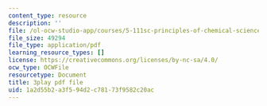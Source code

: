 ```yaml
---
content_type: resource
description: ''
file: /ol-ocw-studio-app/courses/5-111sc-principles-of-chemical-science-fall-2014/1a2d55b2a3f594d2c78173f9582c20ac_ustfXi-mpkI.pdf
file_size: 49294
file_type: application/pdf
learning_resource_types: []
license: https://creativecommons.org/licenses/by-nc-sa/4.0/
ocw_type: OCWFile
resourcetype: Document
title: 3play pdf file
uid: 1a2d55b2-a3f5-94d2-c781-73f9582c20ac
---
```

